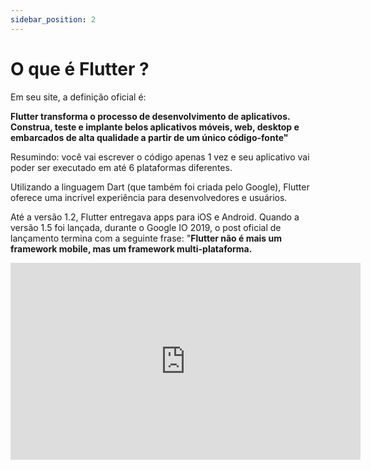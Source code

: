 ```yaml
---
sidebar_position: 2
---
```


# O que é Flutter ?

Em seu site, a definição oficial é:

**Flutter transforma o processo de desenvolvimento de aplicativos. Construa, teste e implante belos aplicativos móveis, web, desktop e embarcados de alta qualidade a partir de um único código-fonte"**

Resumindo: você vai escrever o código apenas 1 vez e seu aplicativo vai poder ser executado em até 6 plataformas diferentes.

Utilizando a linguagem Dart \(que também foi criada pelo Google\), Flutter oferece uma incrível experiência para desenvolvedores e usuários.

Até a versão 1.2, Flutter entregava apps para iOS e Android. Quando a versão 1.5 foi lançada, durante o Google IO 2019, o post oficial de lançamento termina com a seguinte frase: "**Flutter não é mais um framework mobile, mas um framework multi-plataforma.**

<div class="video-container">
<iframe width="560" height="315" src="https://www.youtube.com/embed/QGNrR4Ffqb4" title="Flutter para iniciantes #01 - O que é o Flutter" frameborder="0" allow="accelerometer; autoplay; clipboard-write; encrypted-media; gyroscope; picture-in-picture" allowfullscreen></iframe>
</div>

